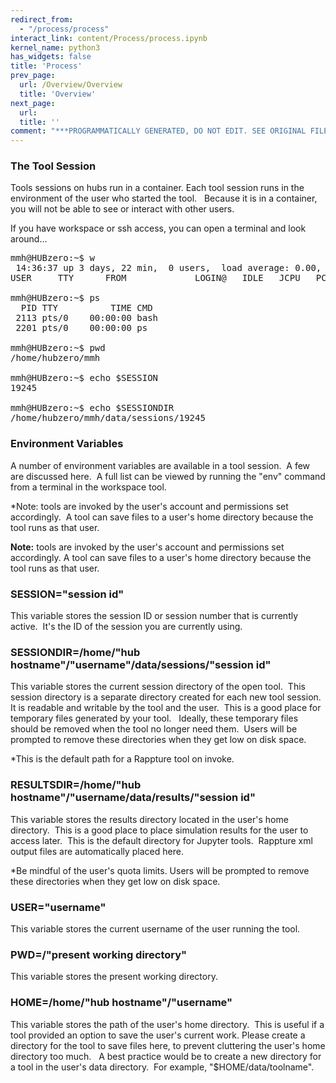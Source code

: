 ```yaml
---
redirect_from:
  - "/process/process"
interact_link: content/Process/process.ipynb
kernel_name: python3
has_widgets: false
title: 'Process'
prev_page:
  url: /Overview/Overview
  title: 'Overview'
next_page:
  url: 
  title: ''
comment: "***PROGRAMMATICALLY GENERATED, DO NOT EDIT. SEE ORIGINAL FILES IN /content***"
---
```


<h3>The Tool Session</h3>

<p>Tools sessions on hubs run in a container. Each&nbsp;tool session runs in the environment of the user who started the tool.&nbsp; &nbsp;Because it is in a container,&nbsp; you will not be able to see or interact with other users.</p>

<p>If you have workspace or ssh access, you can open a terminal and look around...</p>

<pre>
mmh@HUBzero:~$ w
 14:36:37 up 3 days, 22 min,  0 users,  load average: 0.00, 0.00, 0.00
USER     TTY      FROM             LOGIN@   IDLE   JCPU   PCPU WHAT

mmh@HUBzero:~$ ps
  PID TTY          TIME CMD
 2113 pts/0    00:00:00 bash
 2201 pts/0    00:00:00 ps

mmh@HUBzero:~$ pwd
/home/hubzero/mmh

mmh@HUBzero:~$ echo $SESSION
19245

mmh@HUBzero:~$ echo $SESSIONDIR
/home/hubzero/mmh/data/sessions/19245</pre>

<h3>Environment Variables</h3>

<p>A number of environment variables are available in a tool session.&nbsp; A few are discussed here.&nbsp; A full list can be viewed by running the &quot;env&quot; command from a terminal in the workspace tool.</p>

<p>*Note: tools are invoked by the user&#39;s account and permissions set accordingly.&nbsp; A tool can save files to a user&#39;s home directory because the tool runs as that user.</p>

**Note:** tools are invoked by the user's account and permissions set accordingly. A tool can save files to a user's home directory because the tool runs as that user.

<h3>SESSION=&quot;session id&quot;</h3>

<div class="doc-content" data-id="7230">
<p>This variable stores the session ID or session number that is currently active.&nbsp; It&#39;s the ID of the session you are currently using.</p>
</div>

<h3>SESSIONDIR=/home/&quot;hub hostname&quot;/&quot;username&quot;/data/sessions/&quot;session id&quot;</h3>

<div class="doc-content" data-id="7232">
<p>This variable stores the current session directory of the open tool.&nbsp; This session directory is a separate directory created for each new tool session.&nbsp; It is readable and writable by the tool and the user.&nbsp;&nbsp;This is a good place for temporary files generated by your tool.&nbsp;&nbsp;&nbsp;Ideally, these temporary files should be removed when the tool no longer need them.&nbsp; Users will be prompted to remove these directories when they get low on disk space.</p>

<p>*This is the default path for a Rappture tool on invoke.</p>
</div>

<h3>RESULTSDIR=/home/&quot;hub hostname&quot;/&quot;username/data/results/&quot;session id&quot;</h3>

<div class="doc-content" data-id="7233">
<p>This variable stores the results directory located in the user&#39;s home directory.&nbsp; This is a good place to place simulation results for the user to access later.&nbsp; This is&nbsp;the default directory for Jupyter tools.&nbsp; Rappture xml output files are automatically placed here.</p>

<p>*Be mindful of the user&#39;s quota limits.&nbsp;Users will be prompted to remove these directories when they get low on disk space.</p>
</div>

<h3>USER=&quot;username&quot;</h3>

<div class="doc-content" data-id="7231">
<p>This variable stores the current username of the user running the tool.</p>
</div>

<h3>PWD=/&quot;present working directory&quot;</h3>

<div class="doc-content" data-id="7234">
<p>This variable stores the present working directory.</p>
</div>

<h3>HOME=/home/&quot;hub hostname&quot;/&quot;username&quot;</h3>

<div class="doc-content" data-id="7235">
<p>This variable stores the path of the user&#39;s home directory.&nbsp; This is useful if a tool provided an option to save the user&#39;s current work. Please create a directory for the tool to save files here, to prevent cluttering the user&#39;s home directory too much.&nbsp;&nbsp; A best practice would be to create a new directory for a tool in the user&#39;s data directory.&nbsp; For example, &quot;$HOME/data/toolname&quot;.</p>
</div>

